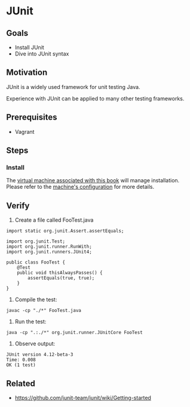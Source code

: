 # JUnit

## Goals

* Install JUnit
* Dive into JUnit syntax

## Motivation

JUnit is a widely used framework for unit testing Java.

Experience with JUnit can be applied to many other testing frameworks.

## Prerequisites

* Vagrant

## Steps

### Install

The [virtual machine associated with this book](tools/vagrant.md) will manage installation. Please refer to the [machine's configuration](../Vagrantfile) for more details.

## Verify

1. Create a file called FooTest.java

```
import static org.junit.Assert.assertEquals;

import org.junit.Test;
import org.junit.runner.RunWith;
import org.junit.runners.JUnit4;

public class FooTest {
    @Test
    public void thisAlwaysPasses() {
        assertEquals(true, true);
    }
}
```
1. Compile the test:

```
javac -cp "./*" FooTest.java
```
1. Run the test:

```
java -cp ".:./*" org.junit.runner.JUnitCore FooTest
```
1. Observe output:

```
JUnit version 4.12-beta-3
Time: 0.008
OK (1 test)
```

## Related

* https://github.com/junit-team/junit/wiki/Getting-started



